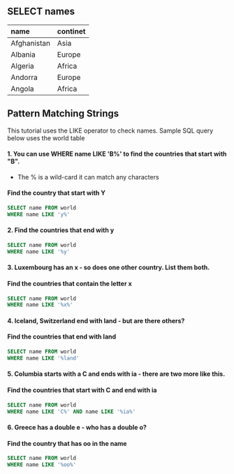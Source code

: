## SELECT names
| name | continet |
| :--- | :--- |
| Afghanistan | Asia | 
| Albania | Europe |
| Algeria | Africa |
| Andorra | Europe |
| Angola | Africa |

## Pattern Matching Strings
This tutorial uses the LIKE operator to check names. Sample SQL query below uses the world table
#### 1. You can use  WHERE name LIKE 'B%' to find the countries that start with "B".
- The % is a wild-card it can match any characters

#### Find the country that start with Y
```SQL
SELECT name FROM world
WHERE name LIKE 'y%'
```


#### 2. Find the countries that end with y
```SQL 
SELECT name FROM world
WHERE name LIKE '%y'
```



#### 3. Luxembourg has an x - so does one other country. List them both.
#### Find the countries that contain the letter x
```SQL 
SELECT name FROM world
WHERE name LIKE '%x%'
```


#### 4. Iceland, Switzerland end with land - but are there others?
#### Find the countries that end with land
```SQL 
SELECT name FROM world
WHERE name LIKE '%land'
```


#### 5. Columbia starts with a C and ends with ia - there are two more like this.
#### Find the countries that start with C and end with ia
```SQL 
SELECT name FROM world
WHERE name LIKE 'C%' AND name LIKE '%ia%'
```

#### 6. Greece has a double e - who has a double o?
#### Find the country that has oo in the name
```SQL 
SELECT name FROM world
WHERE name LIKE '%oo%'
```